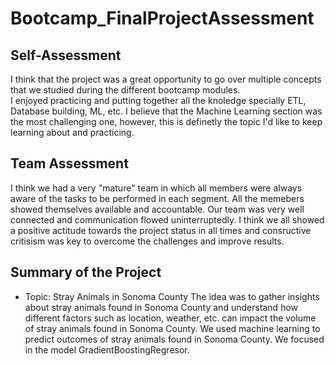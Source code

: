 # Bootcamp_FinalProjectAssessment

## Self-Assessment
I think that the project was a great opportunity to go over multiple concepts that we studied during the different bootcamp modules.  
I enjoyed practicing and putting together all the knoledge specially ETL, Database building, ML, etc.
I believe that the Machine Learning section was the most challenging one, however, this is definetly the topic I'd like to keep learning about and practicing.  

## Team Assessment
I think we had a very "mature" team in which all members were always aware of the tasks to be performed in each segment. All the memebers showed themselves available and accountable.
Our team was very well connected and communication flowed uninterruptedly. 
I think we all showed a positive actitude towards the project status in all times and consructive critisism was key to overcome the challenges and improve results.


## Summary of the Project
* Topic: Stray Animals in Sonoma County
The idea was to gather insights about stray animals found in Sonoma County and understand how different factors such as location, weather, etc. can impact the volume of stray animals found in Sonoma County.
We used machine learning to predict outcomes of stray animals found in Sonoma County. We focused in the model GradientBoostingRegresor.
